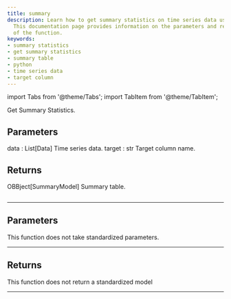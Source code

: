 ```yaml
---
title: summary
description: Learn how to get summary statistics on time series data using Python.
  This documentation page provides information on the parameters and return value
  of the function.
keywords:
- summary statistics
- get summary statistics
- summary table
- python
- time series data
- target column
---
```



<!-- markdownlint-disable MD012 MD031 MD033 -->

import Tabs from '@theme/Tabs';
import TabItem from '@theme/TabItem';

Get Summary Statistics.

Parameters
----------
data : List[Data]
Time series data.
target : str
Target column name.

Returns
-------
OBBject[SummaryModel]
Summary table.

```python wordwrap

```

---

## Parameters

This function does not take standardized parameters.

---

## Returns

This function does not return a standardized model

---

